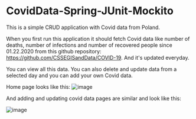 # CovidData-Spring-JUnit-Mockito
This is a simple CRUD application with Covid data from Poland.

When you first run this application it should fetch Covid data like number of deaths, number of infections and number of recovered people since 01.22.2020 from this github repository: https://github.com/CSSEGISandData/COVID-19. And it's updated everyday.

You can view all this data. You can also delete and update data from a selected day and you can add your own Covid data.

Home page looks like this:
![image](https://user-images.githubusercontent.com/60007028/122113135-fe435400-ce21-11eb-80d7-6cc80765c81c.png)


And adding and updating covid data pages are similar and look like this:

![image](https://user-images.githubusercontent.com/60007028/122113746-cbe62680-ce22-11eb-980e-9bae0fdb6c5c.png)


